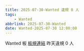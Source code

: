 ```yaml
---
title: 2025-07-30-Wanted 違規 0 人
tags:
    - Wanted
abbrlink: 2025-07-30-Wanted
date: Wanted-2025-07-30 12:00:00
---
```

Wanted 板 [板規連結](https://www.ptt.cc/bbs/Wanted/M.1608829773.A.D3B.html)
昨天違規 0 人
